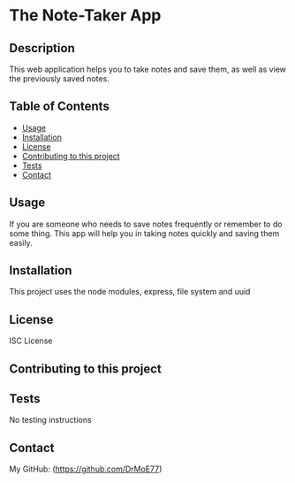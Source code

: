 # The Note-Taker App
  

  ## Description
  This web application helps you to take notes and save them, as well as view the previously saved notes.

  ## Table of Contents
  * [Usage](#usage)
  * [Installation](#installation)
  * [License](#license)
  * [Contributing to this project](#contributions)
  * [Tests](#tests)
  * [Contact](#contact)
  
  ## Usage
  If you are someone who needs to save notes frequently or remember to do some thing. This app will help you in taking notes quickly and saving them easily.

  ## Installation 
  This project uses the node modules, express, file system and uuid 

  ## License

  ISC License
  

  ## Contributing to this project
  

  ## Tests
  No testing instructions
  

  ## Contact
  My GitHub: (https://github.com/DrMoE77) <br>
 
